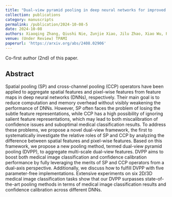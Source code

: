 ```yaml
---
title: "Dual-view pyramid pooling in deep neural networks for improved medical image classification and confidence calibration"
collection: publications
category: manuscripts
permalink: /publication/2024-10-08-5
date: 2024-10-08
authors: Xiaoqing Zhang, Qiushi Nie, Zunjie Xiao, Jilu Zhao, Xiao Wu, Pengxin Guo, Runzhi Li, Jin Liu, Yanjie Wei, Yi Pan
venue: (Under Review) TPAMI
paperurl: 'https://arxiv.org/abs/2408.02906'
---
```


Co-first author (2nd) of this paper.



## Abstract

Spatial pooling (SP) and cross-channel pooling (CCP) operators have been applied to aggregate spatial features and pixel-wise features from feature maps in deep neural networks (DNNs), respectively. Their main goal is to reduce computation and memory overhead without visibly weakening the performance of DNNs. However, SP often faces the problem of losing the subtle feature representations, while CCP has a high possibility of ignoring salient feature representations, which may lead to both miscalibration of confidence issues and suboptimal medical classification results. To address these problems, we propose a novel dual-view framework, the first to systematically investigate the relative roles of SP and CCP by analyzing the difference between spatial features and pixel-wise features. Based on this framework, we propose a new pooling method, termed dual-view pyramid pooling (DVPP), to aggregate multi-scale dual-view features. DVPP aims to boost both medical image classification and confidence calibration performance by fully leveraging the merits of SP and CCP operators from a dual-axis perspective. Additionally, we discuss how to fulfill DVPP with five parameter-free implementations. Extensive experiments on six 2D/3D medical image classification tasks show that our DVPP surpasses state-of-the-art pooling methods in terms of medical image classification results and confidence calibration across different DNNs.
